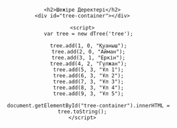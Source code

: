 <!DOCTYPE html>
<html lang="kk">
<head>
    <meta charset="UTF-8">
    <meta name="viewport" content="width=device-width, initial-scale=1.0">
    <title>Шежіре</title>
    <script src="https://cdn.jsdelivr.net/gh/ErikGartner/dTree/dist/dtree.min.js"></script>
    <style>
        body {
            font-family: Arial, sans-serif;
            text-align: center;
        }
        #tree-container {
            width: 100%;
            height: 600px;
        }
    </style>
</head>
<body>

    <h2>Шежіре Деректері</h2>
    <div id="tree-container"></div>

    <script>
        var tree = new dTree('tree');

        tree.add(1, 0, "Қуаныш");
        tree.add(2, 0, "Айман");
        tree.add(3, 1, "Еркін");
        tree.add(4, 2, "Гүлжан");
        tree.add(5, 3, "Ұл 1");
        tree.add(6, 3, "Ұл 2");
        tree.add(7, 3, "Ұл 3");
        tree.add(8, 3, "Ұл 4");
        tree.add(9, 3, "Ұл 5");

        document.getElementById("tree-container").innerHTML = tree.toString();
    </script>

</body>
</html>
